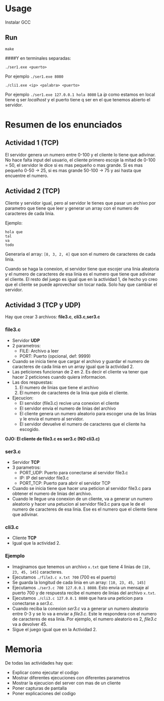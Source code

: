 # Usage
Instalar GCC

## Run
```
make
```

####Y en terminales separadas:
```
./ser1.exe <puerto>
```
Por ejemplo `./ser1.exe 8080` 

```
./cli1.exe <ip> <palabra> <puerto>
```
Por ejemplo `./ser1.exe 127.0.0.1 hola 8080`
La *ip* como estamos en local tiene q ser *localhost* y el puerto tiene q ser en el que tenemos abierto el servidor.


# Resumen de los enunciados

## Actividad 1 (TCP)
El servidor genera un numero entre 0-100 y el cliente lo tiene que adivinar. No hace falta input del usuario, el cliente primero escoje la mitad de 0-100 = 50, el servidor le dice si es mas pequeño o mas grande. Si es mas pequeño 0-50 -> 25, si es mas grande 50-100 -> 75 y asi hasta que encuentre el numero.

## Actividad 2 (TCP)
Cliente y servidor igual, pero al servidor le tienes que pasar un archivo por parametro que tiene que leer y generar un array con el numero de caracteres de cada linia.

Ejemplo:
```
hola que
tal
va
todo
```
Generaria el array: `[8, 3, 2, 4]` que son el numero de caracteres de cada linia.

Cuando se haga la conexion, el servidor tiene que escojer una linia aleatoria y el numero de caracteres de esa linia es el numero que tiene que adivinar el cliente. El resto del juego es igual que en la actividad 1, de hecho yo creo que el cliente se puede aprovechar sin tocar nada. Solo hay que cambiar el servidor.

## Actividad 3 (TCP y UDP)
Hay que crear 3 archivos: **file3.c**, **cli3.c**,**ser3.c**

### file3.c
- Servidor **UDP**
- 2 parametros:
  - FILE: Archivo a leer
  - PORT: Puerto (opcional, def: 9999)
- Cuando se inicia tiene que cargar el archivo y guardar el numero de caracteres de cada linia en un array igual que la actividad 2.
- Las peticiones funcionan de 2 en 2. Es decir el cliente va tener que hacer 2 peticiones cuando quiera informacion.
- Las dos respuestas:
  1. El numero de linias que tiene el archivo
  2. El numero de caracteres de la linia que pida el cliente.
- Ejecucion:
  - El servidor (file3.c) recive una conexion el cliente
  - El servidor envia el numero de linias del archivo
  - El cliente genera un numero aleatorio para escoger una de las linias y le envia el numero al servidor.
  - El servidor devuelve el numero de caracteres que el cliente ha escogido.

**OJO: El cliente de file3.c es ser3.c (NO cli3.c)**

### ser3.c
- Servidor **TCP**
- 3 parametros:
  - PORT_UDP: Puerto para conectarse al servidor file3.c
  - IP: IP del servidor file3.c
  - PORT_TCP: Puerto para abrir el servidor TCP
- Cuando se inicia tiene que hacer una peticion al servidor file3.c para obtener el numero de linias del archivo.
- Cuando le llegue una conexion de un cliente, va a generar un numero aleatorio y hacer una petucion al servidor file3.c para que le de el numero de caracteres de esa linia. Ese es el numero que el cliente tiene que adivinar.


### cli3.c
- Cliente **TCP**
- Igual que la actividad 2.

### Ejemplo
- Imaginamos que tenemos un archivo `x.txt` que tiene 4 linias de `[10, 23, 45, 145]` caracteres.
- Ejecutamos `./file3.c x.txt 700` (700 es el puerto)
- Se guarda la longitud de cada linia en un array: `[10, 23, 45, 145]`
- Ejecutamos `./ser3.c 700 127.0.0.1 8080`. Esto envia un mensaje al puerto 700 y de respuesta recibe el numero de linias del archivo `x.txt`.
- Ejecutamos `./cli3.c 127.0.0.1 8080` que hara una peticion para conectarse a *ser3.c*.
- Cuando reciba la conexion *ser3.c* va a generar un numero aleatorio entre 0-3 y se lo va a enviar a *file3.c*. Este le respondera con el numero de caracteres de esa linia. Por ejemplo, el numero aleatorio es 2, *file3.c* va a devolver 45.
- Sigue el juego igual que en la Actividad 2.


# Memoria
De todas las actividades hay que:
- Explicar como ejecutar el codigo
- Mostrar diferentes ejecuciones con diferentes parametros
- Mostrar la ejecucion del server con mas de un cliente
- Poner capturas de pantalla
- Poner explicaciones del codigo
